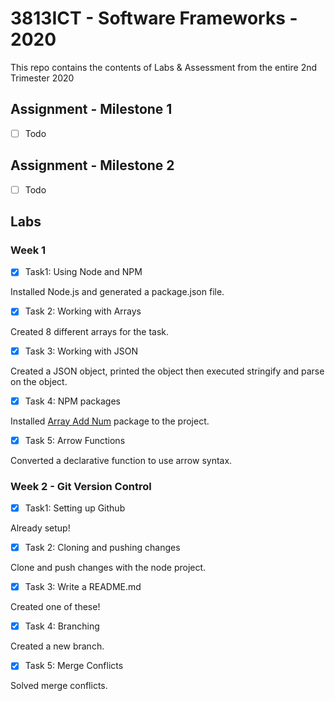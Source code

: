 # 3813ICT - Software Frameworks - 2020
This repo contains the contents of Labs & Assessment from the entire 2nd Trimester 2020

## Assignment - Milestone 1
- [ ] Todo
## Assignment - Milestone 2
- [ ] Todo

## Labs
### Week 1
- [x] Task1: Using Node and NPM

Installed Node.js and generated a package.json file.

- [x] Task 2: Working with Arrays

Created 8 different arrays for the task.

- [x] Task 3: Working with JSON

Created a JSON object, printed the object then executed stringify and parse on the object.

- [x] Task 4: NPM packages

Installed <a href="https://www.npmjs.com/package/array-add-num" target="_blank">Array Add Num</a> package to the project.

- [x] Task 5: Arrow Functions

Converted a declarative function to use arrow syntax.


### Week 2 - Git Version Control
- [x] Task1: Setting up Github

Already setup!

- [x] Task 2: Cloning and pushing changes

Clone and push changes with the node project.

- [x] Task 3: Write a README.md

Created one of these!

- [x] Task 4: Branching

Created a new branch.

- [x] Task 5: Merge Conflicts

Solved merge conflicts.

